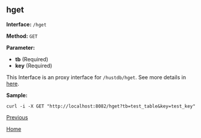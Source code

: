 ## hget ##

**Interface:** `/hget`

**Method:** `GET`

**Parameter:** 

*  **tb** (Required)  
*  **key** (Required)  

This Interface is an proxy interface for `/hustdb/hget`. See more details in [here](../hustdb/hustdb/hget.md).  

**Sample:**

    curl -i -X GET "http://localhost:8082/hget?tb=test_table&key=test_key"

[Previous](../ha.md)

[Home](../../index.md)